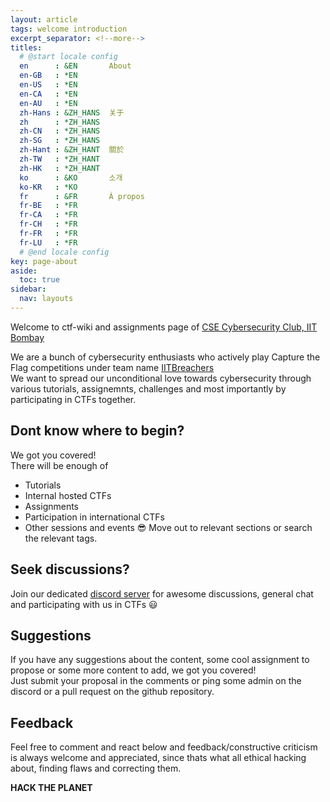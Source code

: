 ```yaml
---
layout: article
tags: welcome introduction
excerpt_separator: <!--more-->
titles:
  # @start locale config
  en      : &EN       About
  en-GB   : *EN
  en-US   : *EN
  en-CA   : *EN
  en-AU   : *EN
  zh-Hans : &ZH_HANS  关于
  zh      : *ZH_HANS
  zh-CN   : *ZH_HANS
  zh-SG   : *ZH_HANS
  zh-Hant : &ZH_HANT  關於
  zh-TW   : *ZH_HANT
  zh-HK   : *ZH_HANT
  ko      : &KO       소개
  ko-KR   : *KO
  fr      : &FR       À propos
  fr-BE   : *FR
  fr-CA   : *FR
  fr-CH   : *FR
  fr-FR   : *FR
  fr-LU   : *FR
  # @end locale config
key: page-about
aside:
  toc: true
sidebar:
  nav: layouts
---
```



Welcome to ctf-wiki and assignments page of [CSE Cybersecurity Club, IIT Bombay](https://www.facebook.com/groups/csec.iitb)  
<!--more-->
We are a bunch of cybersecurity enthusiasts who actively play Capture the Flag competitions under team name [IITBreachers](https://ctftime.org/team/81901)  
We want to spread our unconditional love towards cybersecurity through various tutorials, assignemnts, challenges and most importantly by participating in CTFs together.  

## Dont know where to begin?
We got you covered!  
There will be enough of
- Tutorials
- Internal hosted CTFs
- Assignments
- Participation in international CTFs
- Other sessions and events :sunglasses:
Move out to relevant sections or search the relevant tags.  

## Seek discussions?
Join our dedicated [discord server](https://discord.gg/VVJN73w) for awesome discussions, general chat and participating with us in CTFs :smiley:

## Suggestions
If you have any suggestions about the content, some cool assignment to propose or some more content to add, we got you covered!  
Just submit your proposal in the comments or ping some admin on the discord or a pull request on the github repository.  

## Feedback
Feel free to comment and react below and feedback/constructive criticism is always welcome and appreciated, since thats what all ethical hacking about, finding flaws and correcting them. 

**HACK THE PLANET**

